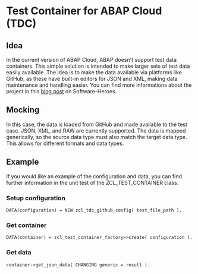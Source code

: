 # Test Container for ABAP Cloud (TDC)

## Idea

In the current version of ABAP Cloud, ABAP doesn't support test data containers. This simple solution is intended to make larger sets of test data easily available. The idea is to make the data available via platforms like GitHub, as these have built-in editors for JSON and XML, making data maintenance and handling easier. You can find more informations about the project in this [blog post](https://software-heroes.com/en/blog/abap-cloud-test-data-container) on Software-Heroes.

## Mocking

In this case, the data is loaded from GitHub and made available to the test case. JSON, XML, and RAW are currently supported. The data is mapped generically, so the source data type must also match the target data type. This allows for different formats and data types.

## Example

If you would like an example of the configuration and data, you can find further information in the unit test of the ZCL_TEST_CONTAINER class.

### Setup configuration

```ABAP
DATA(configuration) = NEW zcl_tdc_github_config( test_file_path ).
```

### Get container

```ABAP
DATA(container) = zcl_test_container_factory=>create( configuration ).
```

### Get data

```ABAP
container->get_json_data( CHANGING generic = result ).
```

